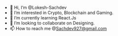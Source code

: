 - 👋 Hi, I’m @Lokesh-Sachdev
- 👀 I’m interested in Crypto, Blockchain and Gaming.
- 🌱 I’m currently learning React.Js
- 💞️ I’m looking to collaborate on Designing.
- 📫 How to reach me @Sachdev927@gmail.com

<!---
Lokesh-Sachdev/Lokesh-Sachdev is a ✨ special ✨ repository because its `README.md` (this file) appears on your GitHub profile.
You can click the Preview link to take a look at your changes.
--->
